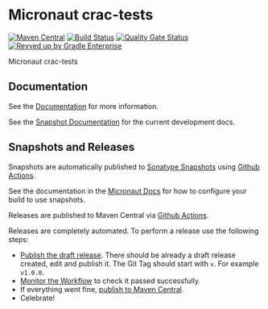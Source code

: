 <!-- Checklist: https://github.com/micronaut-projects/micronaut-core/wiki/New-Module-Checklist -->

# Micronaut crac-tests

[![Maven Central](https://img.shields.io/maven-central/v/io.micronaut.crac-tests/micronaut-project-template.svg?label=Maven%20Central)](https://search.maven.org/search?q=g:%22io.micronaut.project-template%22%20AND%20a:%22micronaut-project-template%22)
[![Build Status](https://github.com/micronaut-projects/micronaut-crac-tests/workflows/Java%20CI/badge.svg)](https://github.com/micronaut-projects/micronaut-project-template/actions)
[![Quality Gate Status](https://sonarcloud.io/api/project_badges/measure?project=micronaut-projects_micronaut-template&metric=alert_status)](https://sonarcloud.io/summary/new_code?id=micronaut-projects_micronaut-template)
[![Revved up by Gradle Enterprise](https://img.shields.io/badge/Revved%20up%20by-Gradle%20Enterprise-06A0CE?logo=Gradle&labelColor=02303A)](https://ge.micronaut.io/scans)

Micronaut crac-tests

## Documentation

See the [Documentation](https://micronaut-projects.github.io/micronaut-crac-tests/latest/guide/) for more information.

See the [Snapshot Documentation](https://micronaut-projects.github.io/micronaut-crac-tests/snapshot/guide/) for the current development docs.

<!-- ## Examples

Examples can be found in the [examples](https://github.com/micronaut-projects/micronaut-crac-tests/tree/master/examples) directory. -->

## Snapshots and Releases

Snapshots are automatically published to [Sonatype Snapshots](https://s01.oss.sonatype.org/content/repositories/snapshots/io/micronaut/) using [Github Actions](https://github.com/micronaut-projects/micronaut-crac-tests/actions).

See the documentation in the [Micronaut Docs](https://docs.micronaut.io/latest/guide/index.html#usingsnapshots) for how to configure your build to use snapshots.

Releases are published to Maven Central via [Github Actions](https://github.com/micronaut-projects/micronaut-crac-tests/actions).

Releases are completely automated. To perform a release use the following steps:

* [Publish the draft release](https://github.com/micronaut-projects/micronaut-crac-tests/releases). There should be already a draft release created, edit and publish it. The Git Tag should start with `v`. For example `v1.0.0`.
* [Monitor the Workflow](https://github.com/micronaut-projects/micronaut-crac-tests/actions?query=workflow%3ARelease) to check it passed successfully.
* If everything went fine, [publish to Maven Central](https://github.com/micronaut-projects/micronaut-crac-tests/actions?query=workflow%3A"Maven+Central+Sync").
* Celebrate!
